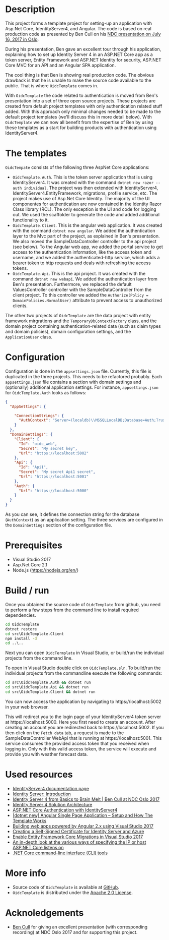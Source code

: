 # Description
This project forms a template project for setting-up an application with Asp.Net Core, IdentityServer4, and Angular. The code is based on real production code as presented by Ben Cull on his [NDC presentation on July 16, 2017 in Oslo](https://youtu.be/3rtq8M1s95c).

During his presentation, Ben gave an excellent tour through his application, explaining how to set up Identity Server 4 in an ASP.NET Core app as a token server, Entity Framework and ASP.NET Identity for security, ASP.NET Core MVC for an API and an Angular SPA application.

The cool thing is that Ben is showing real production code. The obvious drawback is that he is unable to make the source code available to the public. That is where `OidcTemplate` comes in. 

With `OidcTemplate` the code related to authentication is moved from Ben's presentation into a set of three open source projects. These projects are created from default project templates with only authentication related stuff added. With this approach only minimal changes needed to be made to the default project templates (we'll discuss this in more detail below). With `OidcTemplate` we can now all benefit from the expertise of Ben by using these templates as a start for building products with authentication using IdentityServer4.

# The templates
`OidcTempate` consists of the following three AspNet Core applications:
* `OidcTemplate.Auth`. This is the token server application that is using IdentityServer4. It was created with the command `dotnet new razor --auth individual`. The project was then extended with IdentityServer4, IdentityServer4.EntityFramework, migrations, profile service, etc. The project makes use of Asp.Net Core Identity. The majority of the UI componentes for authentication are now contained in the Identity Razor Class library (RCL). The only exception is the UI and code for logging out. We used the scaffolder to generate the code and added additional functionality to it.
* `OidcTemplate.Client`. This is the angular web application. It was created with the command `dotnet new angular`. We added the authentication layer to the Mvc part of the project, as explained in Ben's presentation. We also moved the SampleDataController controller to the api project (see below). To the Angular web app, we added the portal service to get access to the authentication information, like the access token and username, and we added the authenticated-http service, which adds a bearer token to http requests and deals with refreshing the access tokens.
* `OidcTemplate.Api`. This is the api project. It was created with the command `dotnet new webapi`. We added the authentication layer from Ben's presentation. Furthermore, we replaced the default ValuesController controller with the SampleDataController from the client project. To this controller we added the `Authorize(Policy = DomainPolicies.NormalUser)` attribute to prevent access to unauthorized clients.

The other two projects of `OidcTemplate` are the data project with entity framework mirgrations and the `TemporaryDbContextFactory` class, and the domain project containing authentication-related data (such as claim types and domain policies), domain configuration settings, and the `ApplicationUser` class.

# Configuration
Configuration is done in the `appsettings.json` file. Currently, this file is duplicated in the three projects. This needs to be refactored probably. Each `appsettings.json` file contains a section with domain settings and (optionally) additional application settings. For instance, `appsettings.json` for `OidcTemplate.Auth` looks as follows:
```json
{
  "AppSettings": {

    "ConnectionStrings": {
      "AuthContext": "Server=(localdb)\\MSSQLLocalDB;Database=Auth;Trusted_Connection=True;MultipleActiveResultSets=true"
    }
  },
  "DomainSettings": {
    "Client": {
      "Id": "oidc_web",
      "Secret": "My secret key",
      "Url": "https://localhost:5002"
    },
    "Api": {
      "Id": "Api1",
      "Secret": "My secret Api1 secret",
      "Url": "https://localhost:5001"
    },
    "Auth": {
      "Url": "https://localhost:5000"
    }
  }
}
```
As you can see, it defines the connection string for the database (`AuthContext`) as an application setting. The three services are configured in the `DomainSettings` section of the configuration file.

# Prerequisites
* Visual Studio 2017
* Asp.Net Core 2.1
* Node.js (https://nodejs.org/en/)
# Build / run 
Once you obtained the source code of `OidcTemplate` from github, you need to perform a few steps from the command line to install required dependencies.
```bat
cd OidcTemplate
dotnet restore
cd src\OidcTemplate.Client
npm install -d
cd ..\..
```

Next you can open `OidcTermplate` in Visual Studio, or build/run the individual projects from the command line.

To open in Visual Studio double click on `OidcTemplate.sln`. To build/run the individual projects from the commandline execute the following commands:
```bat
cd src\OidcTemplate.Auth && dotnet run
cd src\OidcTemplate.Api && dotnet run
cd src\OidcTemplate.Client && dotnet run
```
You can now access the application by navigating to https://localhost:5002 in your web browser.

This will redirect you to the login page of your IdentityServer4 token server at https://localhost:5000. Here you first need to create an account. After creating an account you are redirected back to https://localhost:5002. If you then click on the `Fetch data` tab, a request is made to the SampleDataController WebApi that is running at https://localhost:5001. This service consumes the provided access token that you received when logging in. Only with this valid access token, the service will execute and provide you with weather forecast data.

# Used resources
* [IdentityServer4 documentation page](https://identityserver4.readthedocs.io/en/release/)
* [Identity Server: Introduction](https://elanderson.net/2017/05/identity-server-introduction/)
* [Identity Server 4 from Basics to Brain Melt | Ben Cull at NDC Oslo 2017](https://www.youtube.com/watch?v=3rtq8M1s95c)
* [Identity Server 4 Solution Architecture](http://benjii.me/2017/10/identity-server-4-solution-architecture/)
* [ASP.NET Core Authentication with IdentityServer4](https://blogs.msdn.microsoft.com/webdev/2017/01/23/asp-net-core-authentication-with-identityserver4/)
* [[dotnet new] Angular Single Page Application – Setup and How The Template Works](https://dotnetcore.gaprogman.com/2017/04/20/dotnet-new-angular-single-page-application-setup-and-how-the-template-works/)
* [Building web apps powered by Angular 2.x using Visual Studio 2017](https://channel9.msdn.com/Events/Visual-Studio/Visual-Studio-2017-Launch/WEB-103)
* [Creating a Self-Signed Certificate for Identity Server and Azure](http://benjii.me/2017/06/creating-self-signed-certificate-identity-server-azure/)
* [Enable Entity Framework Core Migrations in Visual Studio 2017](http://benjii.me/2017/05/enable-entity-framework-core-migrations-visual-studio-2017/)
* [An in-depth look at the various ways of specifying the IP or host ASP.NET Core listens on](http://josephwoodward.co.uk/2017/02/many-different-ways-specifying-host-port-asp-net-core)
* [.NET Core command-line interface (CLI) tools](https://docs.microsoft.com/en-us/dotnet/core/tools/dotnet-new?tabs=netcore2x)

# More info
* Source code of `OidcTemplate` is available at [GitHub](https://github.com/merijndejonge/OidcTemplate).
* `OidcTemplate` is distributed under the [Apache 2.0 License](https://github.com/merijndejongeOidcTemplate/blob/master/LICENSE).
# Acknoledgements
* [Ben Cull](https://bencull.com/) for giving an excellent presentation (with corresponding recording) at NDC Oslo 2017 and for supporting this project.